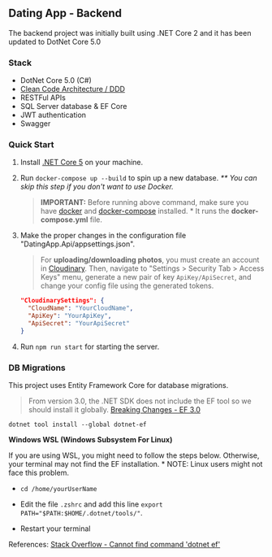 ## Dating App - Backend

The backend project was initially built using .NET Core 2 and it has been updated to DotNet Core 5.0

### Stack

-   DotNet Core 5.0 (C#)
-   [Clean Code Architecture / DDD](https://docs.microsoft.com/en-us/dotnet/architecture/modern-web-apps-azure/common-web-application-architectures#clean-architecture)
-   RESTFul APIs
-   SQL Server database & EF Core
-   JWT authentication
-   Swagger

### Quick Start

1. Install [.NET Core 5](https://dotnet.microsoft.com/download) on your machine.

2. Run `docker-compose up --build` to spin up a new database. _\*\* You can skip this step if you don't want to use Docker._

    > **IMPORTANT:** Before running above command, make sure you have [docker](https://docs.docker.com/engine/install/) and [docker-compose](https://docs.docker.com/compose/install/) installed. \* It runs the **docker-compose.yml** file.

3. Make the proper changes in the configuration file "DatingApp.Api/appsettings.json".

    > For **uploading/downloading photos**, you must create an account in [Cloudinary](https://cloudinary.com/). Then, navigate to "Settings > Security Tab > Access Keys" menu, generate a new pair of key `ApiKey/ApiSecret`, and change your config file using the generated tokens.

    ```json
    "CloudinarySettings": {
      "CloudName": "YourCloudName",
      "ApiKey": "YourApiKey",
      "ApiSecret": "YourApiSecret"
    }
    ```

4. Run `npm run start` for starting the server.

### DB Migrations

This project uses Entity Framework Core for database migrations.

> From version 3.0, the .NET SDK does not include the EF tool so we should install it globally. [Breaking Changes - EF 3.0](https://docs.microsoft.com/en-gb/ef/core/what-is-new/ef-core-3.0/breaking-changes#the-ef-core-command-line-tool-dotnet-ef-is-no-longer-part-of-the-net-core-sdk)

`dotnet tool install --global dotnet-ef`

**Windows WSL (Windows Subsystem For Linux)**

If you are using WSL, you might need to follow the steps below. Otherwise, your terminal may not find the EF installation. \* NOTE: Linux users might not face this problem.

-   `cd /home/yourUserName`

-   Edit the file `.zshrc` and add this line `export PATH="$PATH:$HOME/.dotnet/tools/"`.

-   Restart your terminal

References: [Stack Overflow - Cannot find command 'dotnet ef'](https://stackoverflow.com/questions/56862089/cannot-find-command-dotnet-ef)
